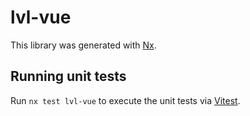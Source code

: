 # lvl-vue

This library was generated with [Nx](https://nx.dev).

## Running unit tests

Run `nx test lvl-vue` to execute the unit tests via [Vitest](https://vitest.dev/).
